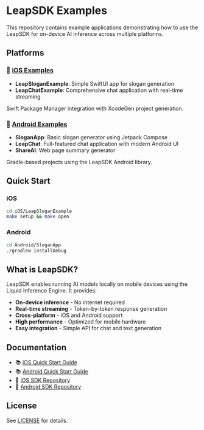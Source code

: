 # LeapSDK Examples

This repository contains example applications demonstrating how to use the LeapSDK for on-device AI inference across multiple platforms.

## Platforms

### 📱 [iOS Examples](./iOS/)

- **LeapSloganExample**: Simple SwiftUI app for slogan generation
- **LeapChatExample**: Comprehensive chat application with real-time streaming

Swift Package Manager integration with XcodeGen project generation.

### 🤖 [Android Examples](./Android/)

- **SloganApp**: Basic slogan generator using Jetpack Compose
- **LeapChat**: Full-featured chat application with modern Android UI
- **ShareAI**: Web page summary generator

Gradle-based projects using the LeapSDK Android library.

## Quick Start

### iOS

```bash
cd iOS/LeapSloganExample
make setup && make open
```

### Android

```bash
cd Android/SloganApp
./gradlew installDebug
```

## What is LeapSDK?

LeapSDK enables running AI models locally on mobile devices using the Liquid Inference Engine. It provides:

- **On-device inference** - No internet required
- **Real-time streaming** - Token-by-token response generation
- **Cross-platform** - iOS and Android support
- **High performance** - Optimized for mobile hardware
- **Easy integration** - Simple API for chat and text generation

## Documentation

- 📚 [iOS Quick Start Guide](https://leap.liquid.ai/docs/edge-sdk/ios/ios-quick-start-guide)
- 📚 [Android Quick Start Guide](https://leap.liquid.ai/docs/edge-sdk/android/android-quick-start-guide)
- 🔗 [iOS SDK Repository](https://github.com/Liquid4All/leap-ios)
- 🔗 [Android SDK Repository](https://github.com/Liquid4All/leap-android-sdk)

## License

See [LICENSE](./LICENSE) for details.
